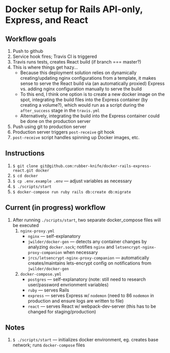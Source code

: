 # Docker setup for Rails API-only, Express, and React

## Workflow goals
1. Push to github
2. Service hook fires; Travis CI is triggered
3. Travis runs tests, creates React build (if branch === master?)
4. This is where things get hazy...
    - Because this deployment solution relies on dynamically creating/updating nginx configurations from a template, it makes sense to serve the React build via (an automatically proxied) Express vs. adding nginx configuration manually to serve the build
    - To this end, I think one option is to create a new docker image on the spot, integrating the build files into the Express container (by creating a volume?), which would run as a script during the `after_success` stage in the `travis.yml`
    - Alternatively, integrating the build into the Express container could be done on the production server
5. Push using git to production server
6. Production server triggers `post-receive` git hook
7. `post-receive` script handles spinning up Docker images, etc.


## Instructions
1. `$ git clone git@github.com:rubber-knife/docker-rails-express-react.git docker`
2. `$ cd docker`
3. `$ cp .env.example .env` — adjust variables as necessary
3. `$ ./scripts/start`
5. `$ docker-compose run ruby rails db:create db:migrate`

## Current (in progress) workflow
1. After running `./scripts/start`, two separate docker_compose files will be executed
    1. `nginx-proxy.yml`
        - `nginx` — self-explanatory
        - `jwilder/docker-gen` — detects any container changes by analyzing `docker.sock`; notifies `nginx` and `letsencrypt-nginx-proxy-companion` when necessary
        - `jrcs/letsencrypt-nginx-proxy-companion` — automatically creates/maintains lets-encrypt config on notifications from `jwilder/docker-gen`
    2. `docker-compose.yml`
        - `postgres` — self-explanatory (note: still need to research user/password envrionment variables)
        - `ruby` — serves Rails
        - `express` — serves Express w/ `nodemon` (need to 86 `nodemon` in production and ensure logs are written to file)
        - `react` — serves React w/ webpack-dev-server (this has to be changed for staging/production)

## Notes
1. `$ ./scripts/start` — initializes docker environment, eg. creates base network; runs `docker-compose` files
